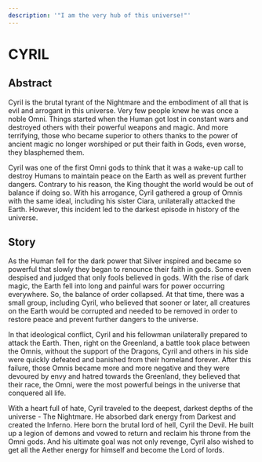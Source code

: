 ```yaml
---
description: '"I am the very hub of this universe!"'
---
```


# CYRIL

## Abstract

Cyril is the brutal tyrant of the Nightmare and the embodiment of all that is evil and arrogant in this universe. Very few people knew he was once a noble Omni. Things started when the Human got lost in constant wars and destroyed others with their powerful weapons and magic. And more terrifying, those who became superior to others thanks to the power of ancient magic no longer worshiped or put their faith in Gods, even worse, they blasphemed them.

Cyril was one of the first Omni gods to think that it was a wake-up call to destroy Humans to maintain peace on the Earth as well as prevent further dangers. Contrary to his reason, the King thought the world would be out of balance if doing so. With his arrogance, Cyril gathered a group of Omnis with the same ideal, including his sister Ciara, unilaterally attacked the Earth. However, this incident led to the darkest episode in history of the universe.&#x20;

## Story

As the Human fell for the dark power that Silver inspired and became so powerful that slowly they began to renounce their faith in gods. Some even despised and judged that only fools believed in gods. With the rise of dark magic, the Earth fell into long and painful wars for power occurring everywhere. So, the balance of order collapsed. At that time, there was a small group, including Cyril, who believed that sooner or later, all creatures on the Earth would be corrupted and needed to be removed in order to restore peace and prevent further dangers to the universe.

In that ideological conflict, Cyril and his fellowman unilaterally prepared to attack the Earth. Then, right on the Greenland, a battle took place between the Omnis, without the support of the Dragons, Cyril and others in his side were quickly defeated and banished from their homeland forever. After this failure, those Omnis became more and more negative and they were devoured by envy and hatred towards the Greenland, they believed that their race, the Omni, were the most powerful beings in the universe that conquered all life.

With a heart full of hate, Cyril traveled to the deepest, darkest depths of the universe - The Nightmare. He absorbed dark energy from Darkest and created the Inferno. Here born the brutal lord of hell, Cyril the Devil. He built up a legion of demons and vowed to return and reclaim his throne from the Omni gods. And his ultimate goal was not only revenge, Cyril also wished to get all the Aether energy for himself and become the Lord of lords.

